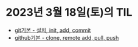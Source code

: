 # 2023년 3월 18일(토)의 TIL

* [git기본 - 설치, init, add, commit](../by_Category/git_and_GitHub/Git.md)
* [github기본 - clone, remote add, pull, push](../by_Category/git_and_GitHub/GitHub.md)
